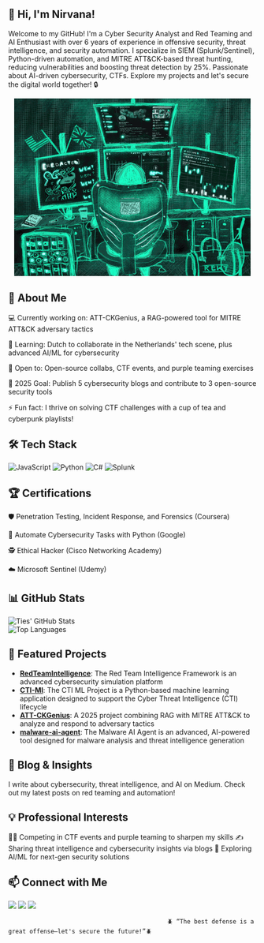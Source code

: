 ## 👋 Hi, I'm Nirvana!

Welcome to my GitHub! I'm a Cyber Security Analyst and Red Teaming and AI Enthusiast with over 6 years of experience in offensive security, threat intelligence, and security automation. I specialize in SIEM (Splunk/Sentinel), Python-driven automation, and MITRE ATT&CK-based threat hunting, reducing vulnerabilities and boosting threat detection by 25%. Passionate about AI-driven cybersecurity, CTFs. Explore my projects and let's secure the digital world together! 🔒

<div align="center">
  <img src="https://github.com/ties2/ties2/blob/main/Business%20Skull%20GIF.gif" alt="Cybersecurity Animation">
</div>

## 🌟 About Me

💻 Currently working on: ATT-CKGenius, a RAG-powered tool for MITRE ATT&CK adversary tactics

🌱 Learning: Dutch to collaborate in the Netherlands' tech scene, plus advanced AI/ML for cybersecurity

🤝 Open to: Open-source collabs, CTF events, and purple teaming exercises

🎯 2025 Goal: Publish 5 cybersecurity blogs and contribute to 3 open-source security tools

⚡ Fun fact: I thrive on solving CTF challenges with a cup of tea and cyberpunk playlists!

## 🛠️ Tech Stack
![JavaScript](https://img.shields.io/badge/-JavaScript-333333?style=flat&logo=javascript) 
![Python](https://img.shields.io/badge/-Python-333333?style=flat&logo=python) 
![C#](https://img.shields.io/badge/-C%23-333333?style=flat&logo=c-sharp)
![Splunk](https://img.shields.io/badge/-Splunk-333333?style=flat&logo=splunk)

## 🏆 Certifications
🛡️ Penetration Testing, Incident Response, and Forensics (Coursera)

🐍 Automate Cybersecurity Tasks with Python (Google)

🕵️ Ethical Hacker (Cisco Networking Academy)

☁️ Microsoft Sentinel (Udemy)

## 📊 GitHub Stats
![Ties' GitHub Stats](https://github-readme-stats.vercel.app/api?username=ties2&show_icons=true&theme=radical)  
![Top Languages](https://github-readme-stats.vercel.app/api/top-langs/?username=ties2&layout=compact&theme=radical)

## 🚀 Featured Projects
- **[RedTeamIntelligence](https://github.com/ties2/RedTeamIntelligence)**: The Red Team Intelligence Framework is an advanced cybersecurity simulation platform  
- **[CTI-Ml](https://github.com/ties2/CTI-ML)**: The CTI ML Project is a Python-based machine learning application designed to support the Cyber Threat Intelligence (CTI) lifecycle 
- **[ATT-CKGenius](https://github.com/ties2/ATT-CKGenius)**: A 2025 project combining RAG with MITRE ATT&CK to analyze and respond to adversary tactics
- **[malware-ai-agent](https://github.com/ties2/malware-ai-agent)**: The Malware AI Agent is an advanced, AI-powered tool designed for malware analysis and threat intelligence generation

## 📝 Blog & Insights

I write about cybersecurity, threat intelligence, and AI on Medium. Check out my latest posts on red teaming and automation!

## 💡 Professional Interests

🏴‍☠️ Competing in CTF events and purple teaming to sharpen my skills
✍️ Sharing threat intelligence and cybersecurity insights via blogs
🤖 Exploring AI/ML for next-gen security solutions

                                          

## 📫 Connect with Me
[<img src="https://img.shields.io/badge/LinkedIn-0077B5?style=flat&logo=linkedin" />](https://www.linkedin.com/in/nirvana-fanaelahi-1b0b3080/) 
[<img src="https://img.shields.io/badge/Twitter-1DA1F2?style=flat&logo=twitter" />](https://x.com/whispestupid?s=21) 
[<img src="https://img.shields.io/badge/Email-D14836?style=flat&logo=gmail" />](mailto:nirvana.elahi@outlook.com)  


                                                 🪲 “The best defense is a great offense—let's secure the future!”🪲


